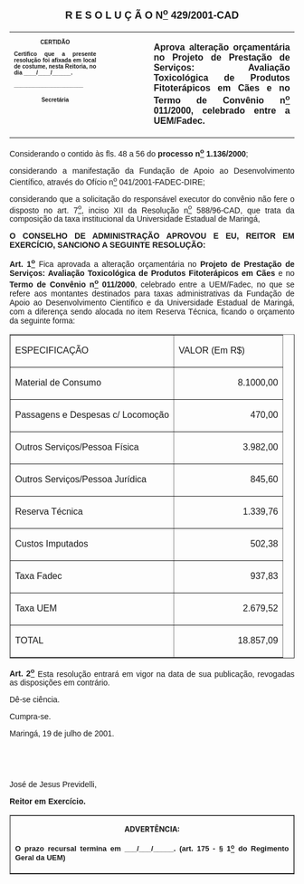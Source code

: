 <BODY>

<B><FONT FACE="Arial" SIZE=4><P ALIGN="CENTER"><A NAME="_Toc445798786"></P>
<P ALIGN="CENTER">R E S O L U &Ccedil; &Atilde; O  N<U><SUP>o</U></SUP>  429/2001-CAD</P>
</B></FONT><FONT FACE="Arial"><P ALIGN="JUSTIFY"></P></FONT>
<TABLE CELLSPACING=0 BORDER=0 CELLPADDING=7 WIDTH=612>
<TR><TD WIDTH="32%" VALIGN="TOP">
<B><FONT FACE="Arial" SIZE=1><P ALIGN="CENTER">CERTID&Atilde;O</P>
<P ALIGN="JUSTIFY">   Certifico que a presente resolu&ccedil;&atilde;o foi afixada em local de costume, nesta Reitoria, no dia ____/____/______.</P>
<P ALIGN="JUSTIFY"></P>
<P ALIGN="JUSTIFY">______________________</P>
<P ALIGN="CENTER">Secret&aacute;ria</B></FONT></TD>
<TD WIDTH="17%" VALIGN="TOP">&nbsp;</TD>
<TD WIDTH="51%" VALIGN="TOP">
<B><FONT FACE="Arial"><P ALIGN="JUSTIFY">Aprova altera&ccedil;&atilde;o or&ccedil;ament&aacute;ria no Projeto de Presta&ccedil;&atilde;o de Servi&ccedil;os: Avalia&ccedil;&atilde;o Toxicol&oacute;gica de Produtos Fitoter&aacute;picos em C&atilde;es e no Termo de Conv&ecirc;nio n<U><SUP>o</U></SUP> 011/2000, celebrado entre a UEM/Fadec.</B></FONT></TD>
</TR>
</TABLE>

<FONT FACE="Arial"><P ALIGN="JUSTIFY"></P>
<P ALIGN="JUSTIFY">&#9;Considerando o contido &agrave;s fls. 48 a 56 do <B>processo n<U><SUP>o</U></SUP> 1.136/2000</B>;</P>
<P ALIGN="JUSTIFY">&#9;considerando a manifesta&ccedil;&atilde;o da Funda&ccedil;&atilde;o de Apoio ao Desenvolvimento Cient&iacute;fico, atrav&eacute;s do Of&iacute;cio n<U><SUP>o</U></SUP> 041/2001-FADEC-DIRE;</P>
<P ALIGN="JUSTIFY">&#9;considerando que a solicita&ccedil;&atilde;o do respons&aacute;vel executor do conv&ecirc;nio n&atilde;o fere o disposto no art. 7<U><SUP>o</U></SUP>, inciso XII da Resolu&ccedil;&atilde;o n<U><SUP>o</U></SUP> 588/96-CAD, que trata da composi&ccedil;&atilde;o da taxa institucional da Universidade Estadual de Maring&aacute;,</P>
<P ALIGN="JUSTIFY"></P>
<B><P ALIGN="JUSTIFY">O CONSELHO DE ADMINISTRA&Ccedil;&Atilde;O APROVOU E EU, REITOR EM EXERC&Iacute;CIO, SANCIONO A SEGUINTE RESOLU&Ccedil;&Atilde;O:</P>
</B><P ALIGN="JUSTIFY"></P>
<B><P ALIGN="JUSTIFY">Art. 1<U><SUP>o</B></U></SUP> Fica aprovada a altera&ccedil;&atilde;o or&ccedil;ament&aacute;ria no <B>Projeto de Presta&ccedil;&atilde;o de Servi&ccedil;os: Avalia&ccedil;&atilde;o Toxicol&oacute;gica de Produtos Fitoter&aacute;picos em C&atilde;es</B> e no <B>Termo de Conv&ecirc;nio n<U><SUP>o</U></SUP> 011/2000</B>, celebrado entre a UEM/Fadec, no que se refere aos montantes destinados para taxas administrativas da Funda&ccedil;&atilde;o de Apoio ao Desenvolvimento Cient&iacute;fico e da Universidade Estadual de Maring&aacute;, com a diferen&ccedil;a sendo alocada no item Reserva T&eacute;cnica, ficando o or&ccedil;amento da seguinte forma:</P></FONT>
<P ALIGN="CENTER"><CENTER><TABLE BORDER CELLSPACING=1 CELLPADDING=4 WIDTH=585>
<TR><TD WIDTH="60%" VALIGN="TOP">
<FONT FACE="Arial"><P ALIGN="JUSTIFY">ESPECIFICA&Ccedil;&Atilde;O</FONT></TD>
<TD WIDTH="40%" VALIGN="TOP">
<FONT FACE="Arial"><P ALIGN="JUSTIFY">VALOR (Em R$)</FONT></TD>
</TR>
<TR><TD WIDTH="60%" VALIGN="TOP">
<FONT FACE="Arial"><P ALIGN="JUSTIFY">Material de Consumo</FONT></TD>
<TD WIDTH="40%" VALIGN="TOP">
<FONT FACE="Arial"><P ALIGN="RIGHT">8.1000,00</FONT></TD>
</TR>
<TR><TD WIDTH="60%" VALIGN="TOP">
<FONT FACE="Arial"><P ALIGN="JUSTIFY">Passagens e Despesas c/ Locomo&ccedil;&atilde;o</FONT></TD>
<TD WIDTH="40%" VALIGN="TOP">
<FONT FACE="Arial"><P ALIGN="RIGHT">470,00</FONT></TD>
</TR>
<TR><TD WIDTH="60%" VALIGN="TOP">
<FONT FACE="Arial"><P ALIGN="JUSTIFY">Outros Servi&ccedil;os/Pessoa F&iacute;sica</FONT></TD>
<TD WIDTH="40%" VALIGN="TOP">
<FONT FACE="Arial"><P ALIGN="RIGHT">3.982,00</FONT></TD>
</TR>
<TR><TD WIDTH="60%" VALIGN="TOP">
<FONT FACE="Arial"><P ALIGN="JUSTIFY">Outros Servi&ccedil;os/Pessoa Jur&iacute;dica</FONT></TD>
<TD WIDTH="40%" VALIGN="TOP">
<FONT FACE="Arial"><P ALIGN="RIGHT">845,60</FONT></TD>
</TR>
<TR><TD WIDTH="60%" VALIGN="TOP">
<FONT FACE="Arial"><P ALIGN="JUSTIFY">Reserva T&eacute;cnica</FONT></TD>
<TD WIDTH="40%" VALIGN="TOP">
<FONT FACE="Arial"><P ALIGN="RIGHT">1.339,76</FONT></TD>
</TR>
<TR><TD WIDTH="60%" VALIGN="TOP">
<FONT FACE="Arial"><P ALIGN="JUSTIFY">Custos Imputados</FONT></TD>
<TD WIDTH="40%" VALIGN="TOP">
<FONT FACE="Arial"><P ALIGN="RIGHT">502,38</FONT></TD>
</TR>
<TR><TD WIDTH="60%" VALIGN="TOP">
<FONT FACE="Arial"><P ALIGN="JUSTIFY">Taxa Fadec</FONT></TD>
<TD WIDTH="40%" VALIGN="TOP">
<FONT FACE="Arial"><P ALIGN="RIGHT">937,83</FONT></TD>
</TR>
<TR><TD WIDTH="60%" VALIGN="TOP">
<FONT FACE="Arial"><P ALIGN="JUSTIFY">Taxa UEM</FONT></TD>
<TD WIDTH="40%" VALIGN="TOP">
<FONT FACE="Arial"><P ALIGN="RIGHT">2.679,52</FONT></TD>
</TR>
<TR><TD WIDTH="60%" VALIGN="TOP">
<FONT FACE="Arial"><P ALIGN="JUSTIFY">TOTAL</FONT></TD>
<TD WIDTH="40%" VALIGN="TOP">
<FONT FACE="Arial"><P ALIGN="RIGHT">18.857,09</FONT></TD>
</TR>
</TABLE>
</CENTER></P>

<B><FONT FACE="Arial"><P ALIGN="JUSTIFY">Art. 2<U><SUP>o</U></SUP> </B>Esta resolu&ccedil;&atilde;o entrar&aacute; em vigor na data de sua publica&ccedil;&atilde;o, revogadas as disposi&ccedil;&otilde;es em contr&aacute;rio.</P>
<P ALIGN="JUSTIFY">&#9;D&ecirc;-se ci&ecirc;ncia.</P>
<P ALIGN="JUSTIFY">&#9;Cumpra-se.</P>
<P ALIGN="JUSTIFY">Maring&aacute;, 19 de julho de 2001.</P>
<P ALIGN="JUSTIFY"></P>
<P ALIGN="JUSTIFY">&nbsp;</P>
<P ALIGN="JUSTIFY">&nbsp;</P>
<P ALIGN="JUSTIFY">Jos&eacute; de Jesus Previdelli,</P>
<B><P ALIGN="JUSTIFY">Reitor em Exerc&iacute;cio.</P></B></FONT>
<TABLE BORDER CELLSPACING=1 CELLPADDING=4 WIDTH=207>
<TR><TD VALIGN="TOP">
<B><FONT SIZE=2><P ALIGN="CENTER">ADVERT&Ecirc;NCIA:</P>
</FONT><FONT FACE="Arial" SIZE=2><P ALIGN="JUSTIFY">O prazo recursal termina em ___/___/_____. (art. 175 - § 1<U><SUP>o</U></SUP> do Regimento Geral da UEM)</B></FONT></TD>
</TR>
</TABLE>

<FONT SIZE=2><P></A></P></FONT></BODY>
